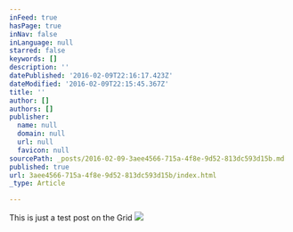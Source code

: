 ```yaml
---
inFeed: true
hasPage: true
inNav: false
inLanguage: null
starred: false
keywords: []
description: ''
datePublished: '2016-02-09T22:16:17.423Z'
dateModified: '2016-02-09T22:15:45.367Z'
title: ''
author: []
authors: []
publisher:
  name: null
  domain: null
  url: null
  favicon: null
sourcePath: _posts/2016-02-09-3aee4566-715a-4f8e-9d52-813dc593d15b.md
published: true
url: 3aee4566-715a-4f8e-9d52-813dc593d15b/index.html
_type: Article

---
```

This is just a test post on the Grid
![](https://the-grid-user-content.s3-us-west-2.amazonaws.com/8b14a0ed-4c83-4a3c-aa44-5f27dfbbcb33.jpg)